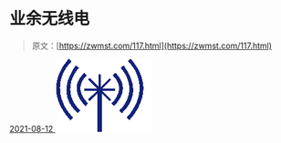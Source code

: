 <!--yml
category: 未分类
date: 0001-01-01 00:00:00
--->

# 业余无线电

> 原文：[https://zwmst.com/117.html](https://zwmst.com/117.html)

   [ <time datetime="2021-08-12T09:10:14+08:00"> 2021-08-12 </time> ](https://zwmst.com/%e4%b8%9a%e4%bd%99%e6%97%a0%e7%ba%bf%e7%94%b5)  [![](img/6f75707a8a149184812c297f061f7d3c.png)](https://zwmst.com/wp-content/uploads/2021/08/1628730614-6232bcd2f6d24e1.png)